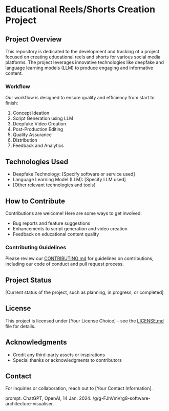 # Educational Reels/Shorts Creation Project

## Project Overview
This repository is dedicated to the development and tracking of a project focused on creating educational reels and shorts for various social media platforms. The project leverages innovative technologies like deepfake and language learning models (LLM) to produce engaging and informative content.

### Workflow
Our workflow is designed to ensure quality and efficiency from start to finish:
1. Concept Ideation
2. Script Generation using LLM
3. Deepfake Video Creation
4. Post-Production Editing
5. Quality Assurance
6. Distribution
7. Feedback and Analytics

## Technologies Used
- Deepfake Technology: [Specify software or service used]
- Language Learning Model (LLM): [Specify LLM used]
- [Other relevant technologies and tools]

## How to Contribute
Contributions are welcome! Here are some ways to get involved:
- Bug reports and feature suggestions
- Enhancements to script generation and video creation
- Feedback on educational content quality

### Contributing Guidelines
Please review our [CONTRIBUTING.md](CONTRIBUTING.md) for guidelines on contributions, including our code of conduct and pull request process.

## Project Status
[Current status of the project, such as planning, in progress, or completed]

## License
This project is licensed under [Your License Choice] - see the [LICENSE.md](LICENSE.md) file for details.

## Acknowledgments
- Credit any third-party assets or inspirations
- Special thanks or acknowledgments to contributors

## Contact
For inquiries or collaboration, reach out to [Your Contact Information].

prompt. ChatGPT, OpenAI, 14 Jan. 2024. /g/g-FJhVmVrg8-software-architecture-visualiser.

